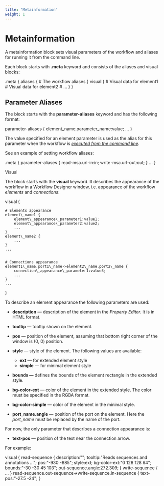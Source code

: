 ```yaml
---
title: "Metainformation"
weight: 1
---
```



# Metainformation

A metainformation block sets visual parameters of the workflow and aliases for running it from the command line.

Each block starts with **.meta** keyword and consists of the aliases and visual blocks:

.meta {
    aliases {
        # The workflow aliases
    }
    visual {
        # Visual data for element1
        # Visual data for element2
        # ...
    }
}

Parameter Aliases
-----------------

The block starts with the **parameter-aliases** keyword and has the following format:

parameter-aliases {
    element\_name.parameter\_name:value;
    ...
}

The value specified for an element parameter is used as the alias for this parameter when the workflow is [_executed from the command line_](running-workflow-from-the-command-line.md).

See an example of setting workflow aliases:

.meta {
    parameter-aliases {
        read-msa.url-in:in;
        write-msa.url-out:out;
    }
    ...
}

Visual

The block starts with the **visual** keyword. It describes the appearance of the workflow in a Workflow Designer window, i.e. appearance of the workflow _elements_ and _connections_:

visual {

    # Elements appearance
    element\_name1 {
        element\_appearance\_parameter1:value1;
        element\_appearance\_parameter2:value2;
        ...
    }
    element\_name2 {
        ...
    }
    ...


    # Connections appearance
    element1\_name.port1\_name->element2\_name.port2\_name {
        connection\_appearance\_parameter1:value3;
        ...
    }
    ...
}

To describe an element appearance the following parameters are used:

*   **description** — description of the element in the _Property Editor_. It is in HTML format.

*   **tooltip** — tooltip shown on the element.

*   **pos** — position of the element, assuming that bottom right corner of the window is (0, 0) position.

*   **style** — style of the element. The following values are available:

    *   **ext** — for extended element style
    *   **simple** — for minimal element style

*   ****bounds** —** defines the bounds of the element rectangle in the extended style.
*   **bg-color-ext** — color of the element in the extended style. The color must be specified in the RGBA format.
*   **bg-color-simple** — color of the element in the minimal style.
*   **port\_name.angle** — position of the port on the element. Here the _port\_name_ must be replaced by the name of the port.

For now, the only parameter that describes a connection appearance is:

*   **text-pos** — position of the text near the connection arrow.

For example:

visual {
    read-sequence {
        description:"";
        tooltip:"Reads sequences and annotations ...";
        pos:"-930 -885";
        style:ext;
        bg-color-ext:"0 128 128 64";
        bounds:"-30 -30 45 103";
        out-sequence.angle:272.309;
    }
    write-sequence {
        ...
    }
    read-sequence.out-sequence->write-sequence.in-sequence {
        text-pos:"-27.5 -24";
    }
